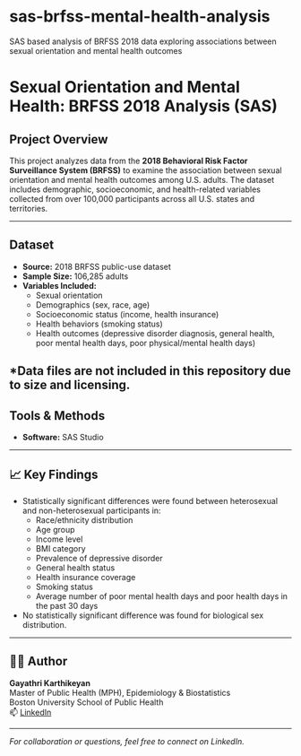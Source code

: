 # sas-brfss-mental-health-analysis
SAS based analysis of BRFSS 2018 data exploring associations between sexual orientation and mental health outcomes
# Sexual Orientation and Mental Health: BRFSS 2018 Analysis (SAS)

##  Project Overview
This project analyzes data from the **2018 Behavioral Risk Factor Surveillance System (BRFSS)** to examine the association between sexual orientation and mental health outcomes among U.S. adults. The dataset includes demographic, socioeconomic, and health-related variables collected from over 100,000 participants across all U.S. states and territories.

---

##  Dataset
- **Source:** 2018 BRFSS public-use dataset
- **Sample Size:** 106,285 adults
- **Variables Included:**
  - Sexual orientation
  - Demographics (sex, race, age)
  - Socioeconomic status (income, health insurance)
  - Health behaviors (smoking status)
  - Health outcomes (depressive disorder diagnosis, general health, poor mental health days, poor physical/mental health days)

 *Data files are not included in this repository due to size and licensing. 
---

##  Tools & Methods
- **Software:** SAS Studio
---

## 📈 Key Findings
- Statistically significant differences were found between heterosexual and non-heterosexual participants in:
  - Race/ethnicity distribution
  - Age group
  - Income level
  - BMI category
  - Prevalence of depressive disorder
  - General health status
  - Health insurance coverage
  - Smoking status
  - Average number of poor mental health days and poor health days in the past 30 days
- No statistically significant difference was found for biological sex distribution.

---

## 👩‍💻 Author
**Gayathri Karthikeyan**  
Master of Public Health (MPH), Epidemiology & Biostatistics  
Boston University School of Public Health  
📫 [LinkedIn](https://www.linkedin.com/in/gayathri-karthikeyan)

---

*For collaboration or questions, feel free to connect on LinkedIn.*
